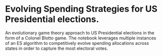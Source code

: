 # Evolving Spending Strategies for US Presidential elections.

An evolutionary game theory approach to US Presidential elections in the form of a Colonel Blotto game. The notebook leverages multiple instances of an ES algorithm to competitively evolve spending allocations across states in order to capture the most electoral votes.

